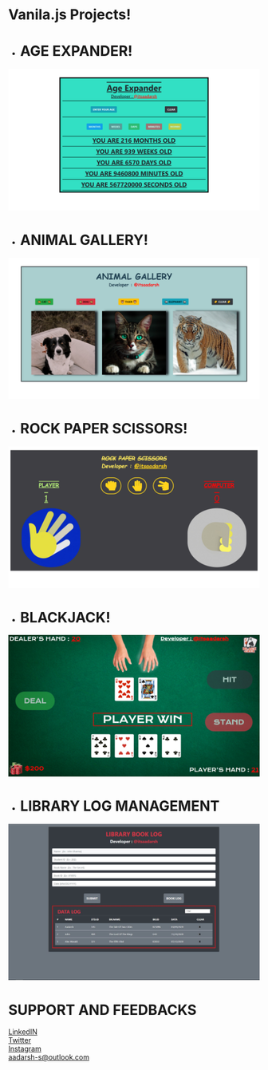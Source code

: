# Vanila.js Projects!  
* # **AGE EXPANDER!**  
![](img/ae.png)  
* # **ANIMAL GALLERY!**  
![](img/ag.png)
* # **ROCK PAPER SCISSORS!**  
![](img/rps.png)  
* # **BLACKJACK!**  
![](img/bj.png) 
* # **LIBRARY LOG MANAGEMENT**  
![](img/liblog.JPG)  
# SUPPORT AND FEEDBACKS
[LinkedIN](www.linkedin.com/in/itsaadarsh/ "Linkedin")  
[Twitter](www.twitter.com/itsaadarsh_ "Twitter")  
[Instagram](www.instagram.com/itsaadarsh/ "@itsaadarsh")  
aadarsh-s@outlook.com
